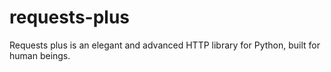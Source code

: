 # requests-plus
Requests plus is an elegant and advanced HTTP library for Python, built for human beings.
